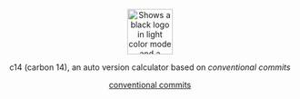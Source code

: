 <div align="center">

<br>

<picture>
  <source media="(prefers-color-scheme: dark)" srcset="https://raw.githubusercontent.com/eloi-menaud/c14/refs/heads/main/rsc/dark-banner.png" height="80">
  <source media="(prefers-color-scheme: light)" srcset="https://raw.githubusercontent.com/eloi-menaud/c14/refs/heads/main/rsc/light-banner.png" height="80">
  <img alt="Shows a black logo in light color mode and a white one in dark color mode." src="" height="80">
</picture>











c14 (carbon 14), an auto version calculator based on _conventional commits_

[conventional commits](https://www.conventionalcommits.org/en/v1.0.0/)
</div>

<br><br><br>
